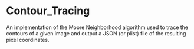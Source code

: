 Contour_Tracing
===============

An implementation of the Moore Neighborhood algorithm used to trace the contours of a given image and output a JSON (or plist) file of the resulting pixel coordinates.
